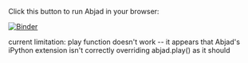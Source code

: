 Click this button to run Abjad in your browser:

[![Binder](https://mybinder.org/badge.svg)](https://mybinder.org/v2/gh/nCoda/binder-test/master)

current limitation: play function doesn't work -- it appears that Abjad's iPython extension isn't correctly overriding abjad.play() as it should
